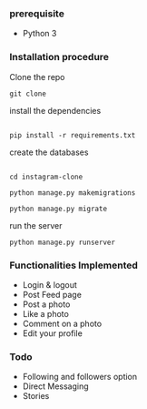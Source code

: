 ### prerequisite 
- Python 3

### Installation procedure

Clone the repo

```shell script
git clone 
```

install the dependencies
```shell script

pip install -r requirements.txt

```
create the databases

```shell script

cd instagram-clone

python manage.py makemigrations

python manage.py migrate
```

run the server

```shell script
python manage.py runserver

```

### Functionalities Implemented

- Login & logout
- Post Feed page
- Post a photo
- Like a photo
- Comment on a photo
- Edit your profile

### Todo

 - Following and followers option
 - Direct Messaging
 - Stories 
 
